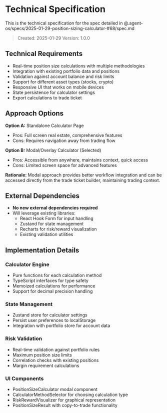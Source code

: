 # Technical Specification

This is the technical specification for the spec detailed in @.agent-os/specs/2025-01-29-position-sizing-calculator-#68/spec.md

> Created: 2025-01-29
> Version: 1.0.0

## Technical Requirements

- Real-time position size calculations with multiple methodologies
- Integration with existing portfolio data and positions
- Validation against account balance and risk limits
- Support for different asset types (stocks, crypto)
- Responsive UI that works on mobile devices
- State persistence for calculator settings
- Export calculations to trade ticket

## Approach Options

**Option A:** Standalone Calculator Page
- Pros: Full screen real estate, comprehensive features
- Cons: Requires navigation away from trading flow

**Option B:** Modal/Overlay Calculator (Selected)
- Pros: Accessible from anywhere, maintains context, quick access
- Cons: Limited screen space for advanced features

**Rationale:** Modal approach provides better workflow integration and can be accessed directly from the trade ticket builder, maintaining trading context.

## External Dependencies

- **No new external dependencies required**
- Will leverage existing libraries:
  - React Hook Form for input handling
  - Zustand for state management
  - Recharts for risk/reward visualization
  - Existing validation utilities

## Implementation Details

### Calculator Engine
- Pure functions for each calculation method
- TypeScript interfaces for type safety
- Memoized calculations for performance
- Support for decimal precision handling

### State Management
- Zustand store for calculator settings
- Persist user preferences to localStorage
- Integration with portfolio store for account data

### Risk Validation
- Real-time validation against portfolio rules
- Maximum position size limits
- Correlation checks with existing positions
- Margin requirement calculations

### UI Components
- PositionSizeCalculator modal component
- CalculatorMethodSelector for choosing calculation type
- RiskRewardVisualizer for graphical representation
- PositionSizeResult with copy-to-trade functionality
